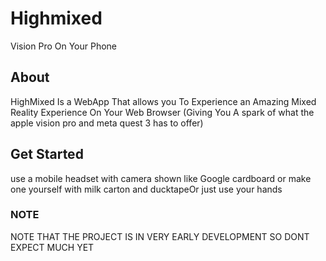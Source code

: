 <h1>Highmixed</h1>
Vision Pro On Your Phone

<h2>About</h2>
HighMixed Is a WebApp That allows you
To Experience an Amazing Mixed Reality
Experience On Your Web Browser
(Giving You A spark of what the apple vision pro
 and meta quest 3 has to offer)

<h2>Get Started</h2>
use a mobile headset with camera shown 
like Google cardboard or make one yourself with 
milk carton and ducktapeOr just use your hands

<h3>NOTE</h3>
NOTE THAT THE PROJECT IS IN 
VERY EARLY DEVELOPMENT SO
DONT EXPECT MUCH YET
